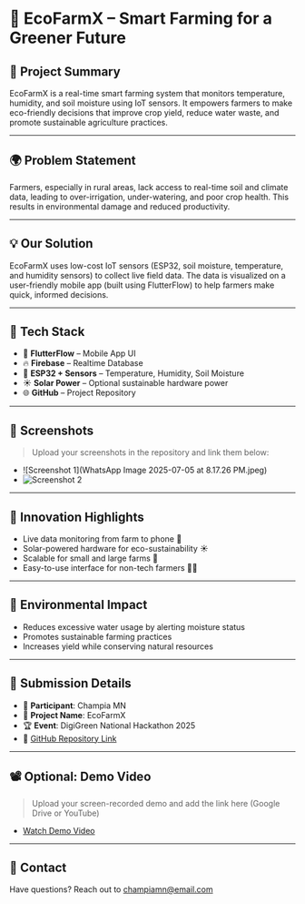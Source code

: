 # 🌱 EcoFarmX – Smart Farming for a Greener Future

## 🚀 Project Summary
EcoFarmX is a real-time smart farming system that monitors temperature, humidity, and soil moisture using IoT sensors. It empowers farmers to make eco-friendly decisions that improve crop yield, reduce water waste, and promote sustainable agriculture practices.

---

## 🌍 Problem Statement
Farmers, especially in rural areas, lack access to real-time soil and climate data, leading to over-irrigation, under-watering, and poor crop health. This results in environmental damage and reduced productivity.

---

## 💡 Our Solution
EcoFarmX uses low-cost IoT sensors (ESP32, soil moisture, temperature, and humidity sensors) to collect live field data. The data is visualized on a user-friendly mobile app (built using FlutterFlow) to help farmers make quick, informed decisions.

---

## 🔧 Tech Stack
- 📱 **FlutterFlow** – Mobile App UI
- 🔥 **Firebase** – Realtime Database
- 🧠 **ESP32 + Sensors** – Temperature, Humidity, Soil Moisture
- ☀️ **Solar Power** – Optional sustainable hardware power
- 🌐 **GitHub** – Project Repository

---

## 📸 Screenshots
> Upload your screenshots in the repository and link them below:
- ![Screenshot 1](WhatsApp Image 2025-07-05 at 8.17.26 PM.jpeg)
- ![Screenshot 2](screenshots/data-chart.png)

---

## 🧠 Innovation Highlights
- Live data monitoring from farm to phone 📲
- Solar-powered hardware for eco-sustainability ☀️
- Scalable for small and large farms 🌾
- Easy-to-use interface for non-tech farmers 👨‍🌾

---

## 🌱 Environmental Impact
- Reduces excessive water usage by alerting moisture status
- Promotes sustainable farming practices
- Increases yield while conserving natural resources

---

## 📝 Submission Details
- 👤 **Participant**: Champia MN
- 🧠 **Project Name**: EcoFarmX
- 🏆 **Event**: DigiGreen National Hackathon 2025
- 🔗 [GitHub Repository Link](https://github.com/YourUsername/YourRepoName)

---

## 📽️ Optional: Demo Video
> Upload your screen-recorded demo and add the link here (Google Drive or YouTube)
- [Watch Demo Video](https://drive.google.com/your-demo-link)

---

## 📩 Contact
Have questions? Reach out to champiamn@email.com

